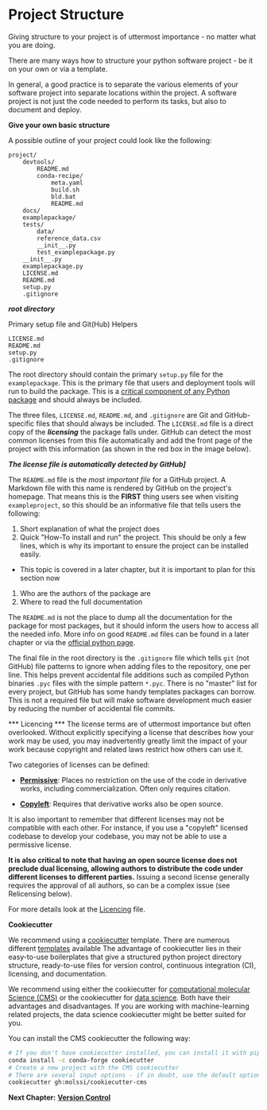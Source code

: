 # Project Structure


Giving structure to your project is of uttermost importance - no matter what you are doing.

There are many ways how to structure your python software project - be it on your own or via a template.

In general, a good practice is to separate the various elements of your software project into separate locations within the project. 
A software project is not just the code needed to perform its tasks, but also to document and deploy.

**Give your own basic structure**

A possible outline of your project could look like the following:
```
project/
    devtools/
        README.md
        conda-recipe/
            meta.yaml
            build.sh
            bld.bat
            README.md
    docs/
    examplepackage/
    tests/
        data/
        reference_data.csv
        __init__.py
        test_examplepackage.py
    __init__.py
    examplepackage.py
    LICENSE.md
    README.md
    setup.py
    .gitignore
```

***root directory***

Primary setup file and Git(Hub) Helpers 

```
LICENSE.md
README.md
setup.py
.gitignore
```

The root directory should contain the primary `setup.py` file for the `examplepackage`. This is the primary file that
users and deployment tools will run to build the package. This is a
[critical component of any Python package](https://docs.python.org/3/distutils/setupscript.html) and should always be included.

The three files, `LICENSE.md`, `README.md`, and `.gitignore` are Git and GitHub-specific files that should always be included. The `LICENSE.md` file is a direct copy of the ***licensing*** the package falls under. GitHub can detect the most common licenses from this file automatically and add the front page of the
project with this information (as shown in the red box in the image below).

***The license file is automatically detected by GitHub]***

The `README.md` file is the *most important file* for a GitHub project. A Markdown file with this name is rendered
by GitHub on the project's homepage. That means this is the **FIRST** thing users see when visiting `exampleproject`,
so this should be an informative file that tells users the following:
1. Short explanation of what the project does
1. Quick "How-To install and run" the project. This should be only a few lines, which is why its important to
ensure the project can be installed easily.
* This topic is covered in a later chapter, but it is important to plan for this section now
1. Who are the authors of the package are
1. Where to read the full documentation

The `README.md` is not the place to dump all the documentation for the package for most packages, but it should
inform the users how to access all the needed info. More info on good `README.md` files can be found in a later chapter or via the [official python page](https://packaging.python.org/en/latest/guides/making-a-pypi-friendly-readme/).

The final file in the root directory is the `.gitignore` file which tells `git` (not GitHub) file patterns to ignore
when adding files to the repository, one per line. This helps prevent accidental file additions such as
compiled Python binaries `.pyc` files with the simple pattern `*.pyc`. There is no "master" list for every project,
but GitHub has some handy templates packages can borrow. This is not a required file but will
make software development much easier by reducing the number of accidental file commits.

*** Licencing ***
The license terms are of uttermost importance but often overlooked.
Without explicitly specifying a license that describes how your work may be used, you may inadvertently greatly limit the impact of your work because copyright and related laws restrict how others can use it.

Two categories of licenses can be defined:

* [__Permissive__](https://en.wikipedia.org/wiki/Permissive_software_licence): Places no restriction on the use of the code in derivative works, including commercialization. Often only requires citation.

* [__Copyleft__](https://en.wikipedia.org/wiki/Copyleft): Requires that derivative works also be open source.

It is also important to remember that different licenses may not be compatible with each other. For instance, if you use a "copyleft" licensed codebase to develop your codebase, you may not be able to use a permissive license.

**It is also critical to note that having an open source license does not preclude dual licensing, allowing authors to distribute the code under different licenses to different parties.**
Issuing a second license generally requires the approval of all authors, so can be a complex issue (see Relicensing below).

For more details look at the [Licencing](/LICENCING.md) file.

**Cookiecutter**

We recommend using a [cookiecutter](https://github.com/cookiecutter/cookiecutter) template. There are numerous different [templates](https://github.com/search?q=cookiecutter&type=Repositories) available
The advantage of cookiecutter lies in their easy-to-use boilerplates that give a structured python project directory structure, ready-to-use files for version control, continuous integration (CI), licensing, and documentation.

We recommend using either the cookiecutter for [computational molecular Science (CMS)](https://github.com/MolSSI/cookiecutter-cms) or the cookiecutter for [data science](https://drivendata.github.io/cookiecutter-data-science/#cookiecutter-data-science).
Both have their advantages and disadvantages. If you are working with machine-learning related projects, the data science cookiecutter might be better suited for you.

You can install the CMS cookiecutter the following way:
```bash
# If you don't have cookiecutter installed, you can install it with pip or conda
conda install -c conda-forge cookiecutter
# Create a new project with the CMS cookiecutter
# There are several input options - if in doubt, use the default options
cookiecutter gh:molssi/cookiecutter-cms
```

__Next Chapter:__ [__Version Control__](/VERSION_CONTROL.md)